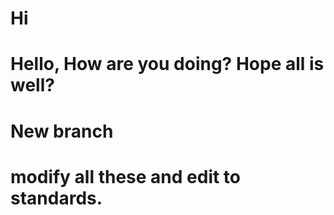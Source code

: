 # Hi

# Hello, How are you doing? Hope all is well?

# New branch
# modify all these and edit to standards.
